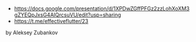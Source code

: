 * https://docs.google.com/presentation/d/1XPDwZGffPFGz2zzLohXoXM3gZYEQpJxsG4AIQrcsuVU/edit?usp=sharing
* https://t.me/effectiveflutter/23

by Aleksey Zubankov 
